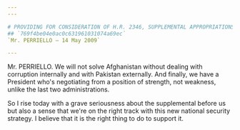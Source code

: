 ```yaml
---
---

# PROVIDING FOR CONSIDERATION OF H.R. 2346, SUPPLEMENTAL APPROPRIATIONS  ACT, 2009
## `769f4be04e0ac0c631961031074a69ec`
`Mr. PERRIELLO — 14 May 2009`

---
```



Mr. PERRIELLO. We will not solve Afghanistan without dealing with 
corruption internally and with Pakistan externally. And finally, we 
have a President who's negotiating from a position of strength, not 
weakness, unlike the last two administrations.

So I rise today with a grave seriousness about the supplemental 
before us but also a sense that we're on the right track with this new 
national security strategy. I believe that it is the right thing to do 
to support it.

